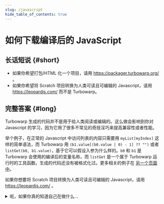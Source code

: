 ```yaml
---
slug: /javascript
hide_table_of_contents: true
---
```


# 如何下载编译后的 JavaScript

## 长话短说 {#short}

 * 如果你希望打包/HTML 化一个项目，请用 https://packager.turbowarp.org/ 。
 * 如果你希望将 Scratch 项目转换为人类可读且可编辑的 Javascript，请用 https://leopardjs.com/ 而不是 Turbowarp。

## 完整答案 {#long}

Turbowarp 生成的代码并不是用于给人类阅读或编辑的。这么做会影响到你对 Javascript 的学习，因为它用了很多不常见的奇技淫巧来提高兼容性或者性能。

举个例子，在正常的 Javascript 中访问列表的内容只需要用 `myList[myIndex]` 这样的简单语法，而 Turbowarp 用 `(b1.value[(b0.value | 0) - 1] ?? "")` 或者 `listGet(b0, b1.value)`，基于它可以假设入参为什么样的。`b0` 和 `b1` 是 Turbowarp 会使用的编译后的变量名称，而 `listGet` 是一个属于 Turbowarp 运行时的工具函数。生成的代码还没有被格式化过。更多相关的例子在 [另一个页面中](how)。

如果你想要将 Scratch 项目转换为人类可读且可编辑的 Javascript，请用 https://leopardjs.com/ 。

<details>
<summary>呃，如果你真的知道自己在做什么...</summary>

在项目开始前于 JavaScript 控制台运行这段代码：

```js
vm.enableDebug();
```

然后当代码被编译时，它对应的 JavaScript 代码就会被输出到控制台中。

:::note
译者注：你可以用以下代码来直接取得代码而无需运行项目。

```js
vm.runtime.precompile();
```
:::

如果你不知道什么是“JavaScript 控制台”或者不知道怎么打开它，那你还是别看什么生成的 JavaScript 代码了，赶紧关掉这个页面吧。
</details>

